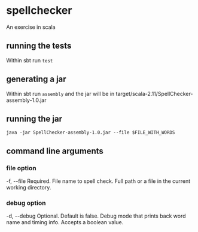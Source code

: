 # spellchecker
An exercise in scala

## running the tests
Within sbt run `test`

## generating a jar
Within sbt run `assembly` and the jar will be in target/scala-2.11/SpellChecker-assembly-1.0.jar

## running the jar
`java -jar SpellChecker-assembly-1.0.jar --file $FILE_WITH_WORDS`

## command line arguments
### file option
-f, --file <value> Required. File name to spell check. Full path or a file in the current working directory.
### debug option
-d, --debug <value> Optional. Default is false. Debug mode that prints back word name and timing info. Accepts a boolean value.
